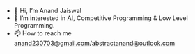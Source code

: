 - 👋 Hi, I’m Anand Jaiswal
- 👀 I’m interested in AI, Competitive Programming & Low Level Programming.
- 📫 How to reach me anand230703@gmail.com/abstractanand@outlook.com  

<!---
Sterben230703/Sterben230703 is a ✨ special ✨ repository because its `README.md` (this file) appears on your GitHub profile.
You can click the Preview link to take a look at your changes.
--->

